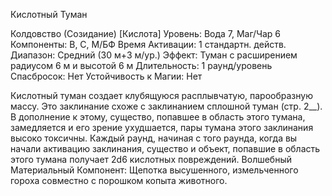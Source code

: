 
Кислотный Туман

Колдовство (Созидание) [Кислота]
Уровень: Вода 7, Маг/Чар 6
Компоненты: В, С, М/БФ
Время Активации: 1 стандартн. действ.
Диапазон: Средний (30 м+3 м/ур.)
Эффект: Туман с расширением радиусом
6 м и высотой 6 м
Длительность: 1 раунд/уровень
Спасбросок: Нет
Устойчивость к Магии: Нет

Кислотный туман создает клубящуюся расплывчатую, парообразную массу.
Это заклинание схоже с заклинанием
сплошной туман (стр. 2__). В дополнение к этому, существо, попавшее в область этого тумана, замедляется и его
зрение ухудшается, пары тумана этого
заклинания высоко токсичны. Каждый
раунд, начиная с того раунда, когда вы
начали активацию заклинания, существо и объект, попавшие в область этого
тумана получает 2d6 кислотных повреждений.
Волшебный Материальный Компонент: Щепотка высушенного, измельченного гороха совместно с порошком
копыта животного.